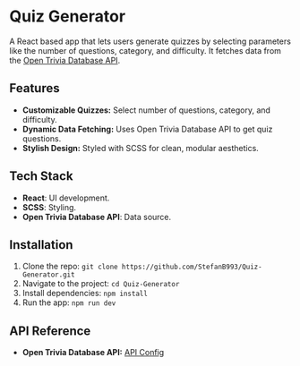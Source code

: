 # Quiz Generator

A React based app that lets users generate quizzes by selecting parameters like the number of questions, category, and difficulty.
It fetches data from the [Open Trivia Database API](https://opentdb.com/api_config.php).

## Features

- **Customizable Quizzes:** Select number of questions, category, and difficulty.
- **Dynamic Data Fetching:** Uses Open Trivia Database API to get quiz questions.
- **Stylish Design:** Styled with SCSS for clean, modular aesthetics.

## Tech Stack

- **React**: UI development.
- **SCSS**: Styling.
- **Open Trivia Database API**: Data source.

## Installation

1. Clone the repo: `git clone https://github.com/StefanB993/Quiz-Generator.git`
2. Navigate to the project: `cd Quiz-Generator`
3. Install dependencies: `npm install`
4. Run the app: `npm run dev`

## API Reference

- **Open Trivia Database API:** [API Config](https://opentdb.com/api_config.php)
